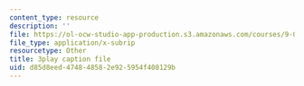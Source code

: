 ```yaml
---
content_type: resource
description: ''
file: https://ol-ocw-studio-app-production.s3.amazonaws.com/courses/9-00sc-introduction-to-psychology-fall-2011/d85d8eed474848582e925954f408129b_SXzdOK_J-xE.srt
file_type: application/x-subrip
resourcetype: Other
title: 3play caption file
uid: d85d8eed-4748-4858-2e92-5954f408129b
---
```

